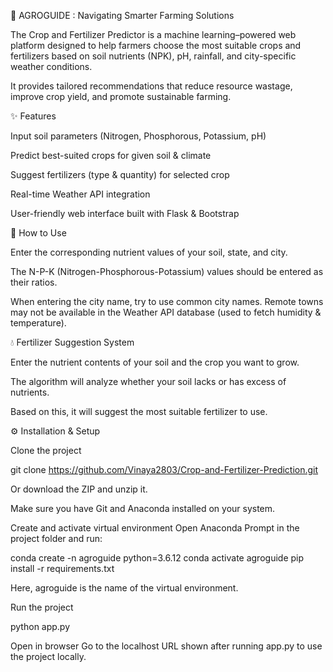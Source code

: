 🌱 AGROGUIDE : Navigating Smarter Farming Solutions

The Crop and Fertilizer Predictor is a machine learning–powered web platform designed to help farmers choose the most suitable crops and fertilizers based on soil nutrients (NPK), pH, rainfall, and city-specific weather conditions.

It provides tailored recommendations that reduce resource wastage, improve crop yield, and promote sustainable farming.

✨ Features

Input soil parameters (Nitrogen, Phosphorous, Potassium, pH)

Predict best-suited crops for given soil & climate

Suggest fertilizers (type & quantity) for selected crop

Real-time Weather API integration

User-friendly web interface built with Flask & Bootstrap

🚀 How to Use

Enter the corresponding nutrient values of your soil, state, and city.

The N-P-K (Nitrogen-Phosphorous-Potassium) values should be entered as their ratios.

When entering the city name, try to use common city names. Remote towns may not be available in the Weather API database (used to fetch humidity & temperature).

💧 Fertilizer Suggestion System

Enter the nutrient contents of your soil and the crop you want to grow.

The algorithm will analyze whether your soil lacks or has excess of nutrients.

Based on this, it will suggest the most suitable fertilizer to use.

⚙️ Installation & Setup

Clone the project

git clone https://github.com/Vinaya2803/Crop-and-Fertilizer-Prediction.git


Or download the ZIP and unzip it.

Make sure you have Git and Anaconda installed on your system.

Create and activate virtual environment
Open Anaconda Prompt in the project folder and run:

conda create -n agroguide python=3.6.12
conda activate agroguide
pip install -r requirements.txt


Here, agroguide is the name of the virtual environment.

Run the project

python app.py


Open in browser
Go to the localhost URL shown after running app.py to use the project locally.

